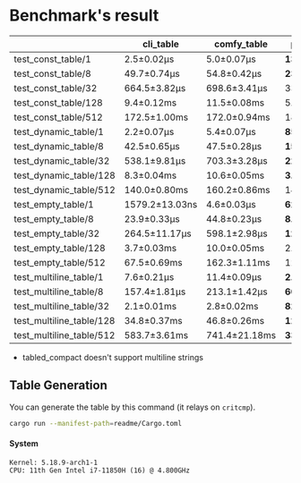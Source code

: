 # Benchmark's result


|                          | cli_table      | comfy_table   | prettytable_rs     | term_table     | tabled           | tabled_color   | tabled_compact     | tabled_iter    |
|--------------------------|----------------|---------------|--------------------|----------------|------------------|----------------|--------------------|----------------|
| test_const_table/1       | 2.5±0.02µs     | 5.0±0.07µs    | **1324.7±17.84ns** | 4.6±0.03µs     | 1642.2±33.51ns   | 1639.9±32.57ns | 1385.8±18.37ns     | 2.5±0.07µs     |
| test_const_table/8       | 49.7±0.74µs    | 54.8±0.42µs   | **23.4±0.69µs**    | 93.8±1.02µs    | 25.4±0.36µs      | 25.3±0.42µs    | 25.2±0.38µs        | 39.2±0.29µs    |
| test_const_table/32      | 664.5±3.82µs   | 698.6±3.41µs  | 335.8±1.45µs       | 1289.8±6.95µs  | **295.2±3.00µs** | 333.1±3.08µs   | 317.1±3.22µs       | 541.6±2.82µs   |
| test_const_table/128     | 9.4±0.12ms     | 11.5±0.08ms   | 5.3±0.03ms         | 17.6±0.35ms    | **4.5±0.02ms**   | 5.0±0.04ms     | **4.5±0.55ms**     | 7.5±0.05ms     |
| test_const_table/512     | 172.5±1.00ms   | 172.0±0.94ms  | 185.0±2.12ms       | 273.0±1.34ms   | 78.2±0.36ms      | 70.7±0.47ms    | **70.2±0.49ms**    | 120.5±0.75ms   |
| test_dynamic_table/1     | 2.2±0.07µs     | 5.4±0.07µs    | **858.6±15.43ns**  | 2.8±0.03µs     | 1420.5±22.66ns   | 1416.0±21.75ns | 1040.5±20.86ns     | 2.2±0.01µs     |
| test_dynamic_table/8     | 42.5±0.65µs    | 47.5±0.28µs   | **15.8±0.26µs**    | 63.9±0.46µs    | 20.7±0.38µs      | 19.2±0.28µs    | 17.5±0.27µs        | 34.7±0.84µs    |
| test_dynamic_table/32    | 538.1±9.81µs   | 703.3±3.28µs  | **225.9±2.63µs**   | 863.3±8.25µs   | 255.7±2.93µs     | 251.2±3.25µs   | 256.8±1.91µs       | 448.9±3.19µs   |
| test_dynamic_table/128   | 8.3±0.04ms     | 10.6±0.05ms   | **3.8±0.06ms**     | 14.1±0.10ms    | 4.0±0.33ms       | 3.9±0.02ms     | 4.0±0.01ms         | 7.1±0.03ms     |
| test_dynamic_table/512   | 140.0±0.80ms   | 160.2±0.86ms  | 149.6±2.07ms       | 245.4±1.04ms   | **62.2±0.35ms**  | 64.3±5.28ms    | 71.9±0.58ms        | 115.4±0.80ms   |
| test_empty_table/1       | 1579.2±13.03ns | 4.6±0.03µs    | **628.4±5.51ns**   | 2.0±0.01µs     | 1140.6±33.58ns   | 1126.3±15.39ns | 731.9±6.03ns       | 1591.7±14.58ns |
| test_empty_table/8       | 23.9±0.33µs    | 44.8±0.23µs   | **8.6±0.06µs**     | 50.0±0.36µs    | 11.2±0.05µs      | 11.3±0.08µs    | 9.4±0.05µs         | 12.6±0.10µs    |
| test_empty_table/32      | 264.5±11.17µs  | 598.1±2.98µs  | **121.7±0.74µs**   | 572.3±6.17µs   | 133.7±0.96µs     | 146.5±0.40µs   | 131.2±0.54µs       | 143.1±0.62µs   |
| test_empty_table/128     | 3.7±0.03ms     | 10.0±0.05ms   | 2.1±0.01ms         | 9.0±0.11ms     | 1963.3±7.43µs    | 1968.8±10.20µs | **1828.5±20.84µs** | 2.1±0.01ms     |
| test_empty_table/512     | 67.5±0.69ms    | 162.3±1.11ms  | 126.8±1.82ms       | 141.6±1.00ms   | 31.5±1.09ms      | 31.5±0.24ms    | **28.7±0.18ms**    | 35.8±0.18ms    |
| test_multiline_table/1   | 7.6±0.21µs     | 11.4±0.09µs   | **2.6±0.04µs**     | 10.5±0.06µs    | 5.2±0.03µs       | 5.6±0.04µs     | *2.2±0.02µs*       | 9.9±0.07µs     |
| test_multiline_table/8   | 157.4±1.81µs   | 213.1±1.42µs  | **60.9±0.37µs**    | 327.3±1.90µs   | 118.7±0.50µs     | 118.6±0.42µs   | *54.9±0.35µs*      | 252.7±1.17µs   |
| test_multiline_table/32  | 2.1±0.01ms     | 2.8±0.02ms    | **823.3±6.33µs**   | 4.3±0.04ms     | 1688.3±8.37µs    | 1627.1±6.26µs  | *793.8±10.24µs*    | 3.5±0.04ms     |
| test_multiline_table/128 | 34.8±0.37ms    | 46.8±0.26ms   | **12.9±0.07ms**    | 71.1±0.33ms    | 25.0±0.13ms      | 25.6±0.19ms    | *11.3±0.09ms*      | 48.2±0.25ms    |
| test_multiline_table/512 | 583.7±3.61ms   | 741.4±21.18ms | **337.1±1.86ms**   | 1022.6±13.76ms | 408.9±10.96ms    | 406.9±27.88ms  | *177.5±1.04ms*     | 759.4±5.55ms   |

* tabled_compact doesn't support multiline strings

## Table Generation

You can generate the table by this command (it relays on `critcmp`).

```bash
cargo run --manifest-path=readme/Cargo.toml
```

#### System

```
Kernel: 5.18.9-arch1-1 
CPU: 11th Gen Intel i7-11850H (16) @ 4.800GHz
```
